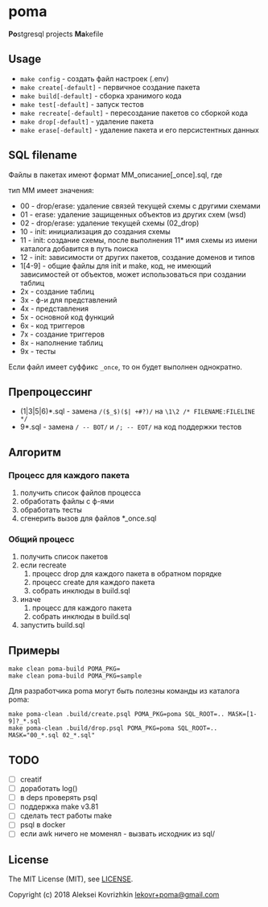 # poma
**Po**stgresql projects **Ma**kefile

## Usage

* `make config` - создать файл настроек (.env)
* `make create[-default]` - первичное создание пакета
* `make build[-default]` - сборка хранимого кода
* `make test[-default]` - запуск тестов
* `make recreate[-default]` - пересоздание пакетов со сборкой кода
* `make drop[-default]` - удаление пакета
* `make erase[-default]` - удаление пакета и его персистентных данных

## SQL filename

Файлы в пакетах имеют формат MM_описание[_once].sql, где

тип MM имеет значения:

* 00 - drop/erase: удаление связей текущей схемы с другими схемами
* 01 - erase: удаление защищенных объектов из других схем (wsd)
* 02 - drop/erase: удаление текущей схемы (02_drop)
* 10 - init: инициализация до создания схемы
* 11 - init: создание схемы, после выполнения 11* имя схемы из имени каталога добавится в путь поиска
* 12 - init: зависимости от других пакетов, создание доменов и типов
* 1[4-9] - общие файлы для init и make, код, не имеющий зависимостей от объектов, может использоваться при создании таблиц
* 2x - создание таблиц
* 3x - ф-и для представлений
* 4x - представления
* 5x - основной код функций
* 6x - код триггеров
* 7x - создание триггеров
* 8x - наполнение таблиц
* 9x - тесты

Если файл имеет суффикс `_once`, то он будет выполнен однократно.

## Препроцессинг

* (1|3|5|6)*.sql - замена `/($_$)($| +#?)/` на `\1\2 /* FILENAME:FILELINE */`
* 9*.sql - замена `/ -- BOT/` и `/; -- EOT/` на код поддержки тестов

## Алгоритм

### Процесс для каждого пакета

1. получить список файлов процесса
2. обработать файлы с ф-ями
3. обработать тесты
4. сгенерить вызов для файлов *_once.sql

### Общий процесс

1. получить список пакетов
2. если recreate
   1. процесс drop для каждого пакета в обратном порядке
   2. процесс create для каждого пакета
   3. собрать инклюды в build.sql
3. иначе
   1. процесс для каждого пакета
   2. собрать инклюды в build.sql
4. запустить build.sql

## Примеры
```
make clean poma-build POMA_PKG=
make clean poma-build POMA_PKG=sample

```
Для разработчика poma могут быть полезны команды из каталога poma:
```
make poma-clean .build/create.psql POMA_PKG=poma SQL_ROOT=.. MASK=[1-9]?_*.sql
make poma-clean .build/drop.psql POMA_PKG=poma SQL_ROOT=.. MASK="00_*.sql 02_*.sql"
```


## TODO

* [ ] creatif
* [ ] доработать log()
* [ ] в deps проверять psql
* [ ] поддержка make v3.81
* [ ] сделать тест работы make
* [ ] psql в docker
* [ ] если awk ничего не моменял - вызвать исходник из sql/

## License

The MIT License (MIT), see [LICENSE](LICENSE).

Copyright (c) 2018 Aleksei Kovrizhkin <lekovr+poma@gmail.com>

